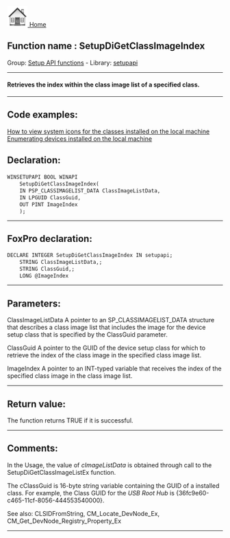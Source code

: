 [<img src="../../images/home.png"> Home ](https://github.com/VFPX/Win32API)  

## Function name : SetupDiGetClassImageIndex
Group: [Setup API functions](../../functions_group.md#Setup_API_functions)  -  Library: [setupapi](../../libraries.md#setupapi)  
***  


#### Retrieves the index within the class image list of a specified class.
***  


## Code examples:
[How to view system icons for the classes installed on the local machine](../../samples/sample_544.md)  
[Enumerating devices installed on the local machine](../../samples/sample_545.md)  

## Declaration:
```foxpro  
WINSETUPAPI BOOL WINAPI
	SetupDiGetClassImageIndex(
	IN PSP_CLASSIMAGELIST_DATA ClassImageListData,
	IN LPGUID ClassGuid,
	OUT PINT ImageIndex
	);  
```  
***  


## FoxPro declaration:
```foxpro  
DECLARE INTEGER SetupDiGetClassImageIndex IN setupapi;
	STRING ClassImageListData,;
	STRING ClassGuid,;
	LONG @ImageIndex  
```  
***  


## Parameters:
ClassImageListData 
A pointer to an SP_CLASSIMAGELIST_DATA structure that describes a class image list that includes the image for the device setup class that is specified by the ClassGuid parameter. 

ClassGuid 
A pointer to the GUID of the device setup class for which to retrieve the index of the class image in the specified class image list. 

ImageIndex 
A pointer to an INT-typed variable that receives the index of the specified class image in the class image list.  
***  


## Return value:
The function returns TRUE if it is successful.  
***  


## Comments:
In the Usage, the value of <Em>cImageListData</Em> is obtained through call to the SetupDiGetClassImageListEx function.  
  
The cClassGuid is 16-byte string variable containing the GUID of a installed class. For example, the Class GUID for the <Em>USB Root Hub</Em> is {36fc9e60-c465-11cf-8056-444553540000}.  
  
See also: CLSIDFromString, CM_Locate_DevNode_Ex,  
	CM_Get_DevNode_Registry_Property_Ex   
  
***  

